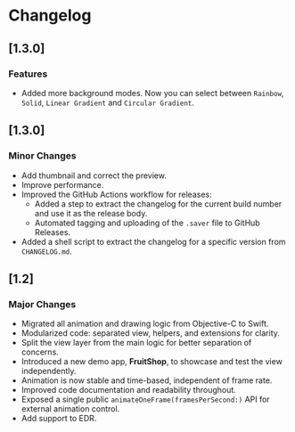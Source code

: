 # Changelog

## [1.3.0]

### Features

 - Added more background modes. Now you can select between `Rainbow`, `Solid`, `Linear Gradient` and `Circular Gradient`.

## [1.3.0]

### Minor Changes

- Add thumbnail and correct the preview.
- Improve performance.
- Improved the GitHub Actions workflow for releases:
  - Added a step to extract the changelog for the current build number and use it as the release body.
  - Automated tagging and uploading of the `.saver` file to GitHub Releases.
- Added a shell script to extract the changelog for a specific version from `CHANGELOG.md`.

## [1.2]

### Major Changes

- Migrated all animation and drawing logic from Objective-C to Swift.
- Modularized code: separated view, helpers, and extensions for clarity.
- Split the view layer from the main logic for better separation of concerns.
- Introduced a new demo app, **FruitShop**, to showcase and test the view independently.
- Animation is now stable and time-based, independent of frame rate.
- Improved code documentation and readability throughout.
- Exposed a single public `animateOneFrame(framesPerSecond:)` API for external animation control.
- Add support to EDR.